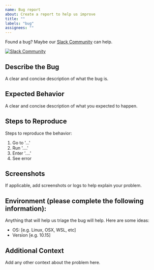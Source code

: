 ```yaml
---
name: Bug report
about: Create a report to help us improve
title: ""
labels: "bug"
assignees: ""
---
```


Found a bug? Maybe our [Slack Community](https://slack.cloudposse.com) can help.

[![Slack Community](https://slack.cloudposse.com/badge.svg)](https://slack.cloudposse.com)

## Describe the Bug

A clear and concise description of what the bug is.

## Expected Behavior

A clear and concise description of what you expected to happen.

## Steps to Reproduce

Steps to reproduce the behavior:

1. Go to '...'
2. Run '....'
3. Enter '....'
4. See error

## Screenshots

If applicable, add screenshots or logs to help explain your problem.

## Environment (please complete the following information):

Anything that will help us triage the bug will help. Here are some ideas:

- OS: [e.g. Linux, OSX, WSL, etc]
- Version [e.g. 10.15]

## Additional Context

Add any other context about the problem here.
